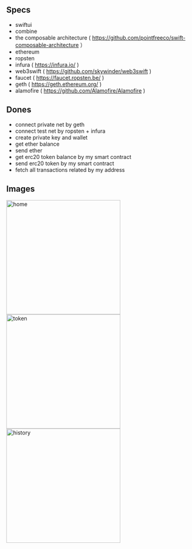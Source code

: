 ## Specs

- swiftui
- combine
- the composable architecture ( https://github.com/pointfreeco/swift-composable-architecture ）
- ethereum
- ropsten
- infura ( https://infura.io/ )
- web3swift ( https://github.com/skywinder/web3swift )
- faucet ( https://faucet.ropsten.be/ )
- geth ( https://geth.ethereum.org/ )
- alamofire ( https://github.com/Alamofire/Alamofire )

## Dones

- connect private net by geth
- connect test net by ropsten + infura
- create private key and wallet
- get ether balance
- send ether
- get erc20 token balance by my smart contract
- send erc20 token by my smart contract
- fetch all transactions related by my address

## Images

<img width="300" alt="home" src="https://user-images.githubusercontent.com/2268288/150321314-d642f950-3a14-45ef-8807-4790eb694ae2.png"> <img width="300" alt="token" src="https://user-images.githubusercontent.com/2268288/150321384-f2459ffa-70e1-413b-94ea-888e51aaeb7a.png"> <img width="300" alt="history" src="https://user-images.githubusercontent.com/2268288/150321419-4244dd8d-7b0f-4a90-99c7-6b7cb52b7929.png">
